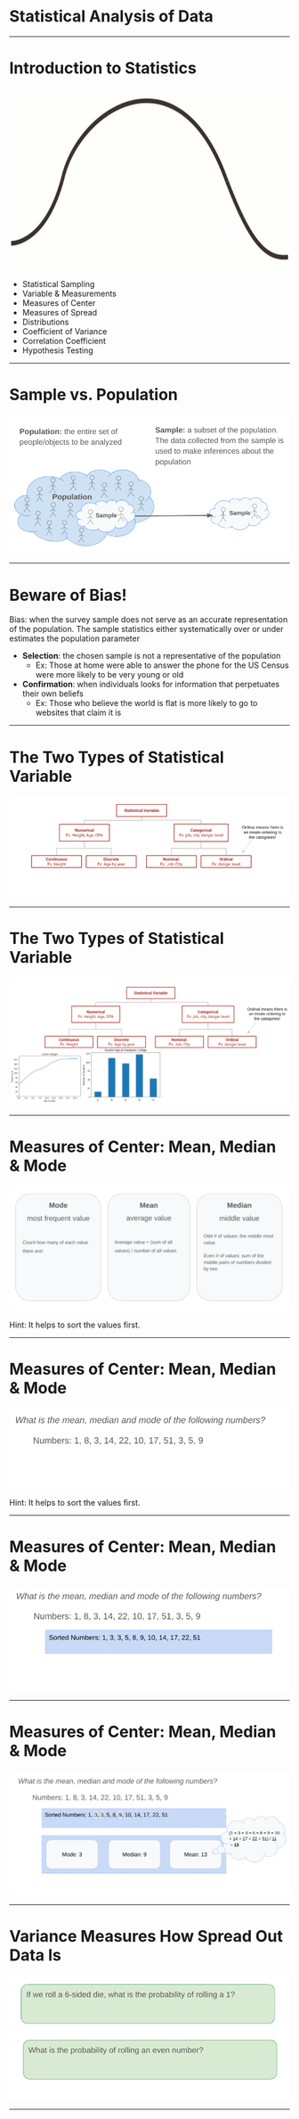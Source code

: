 # Statistical Analysis of Data

---

# Introduction to Statistics

![](res/SAOD1.png)

* Statistical Sampling
* Variable & Measurements
* Measures of Center
* Measures of Spread
* Distributions
* Coefficient of Variance
* Correlation Coefficient
* Hypothesis Testing

<!--
Image Details:
* [SAOD1.png](http://www.google.com): Copyright Google
-->

---

# Sample vs. Population

![](res/SAOD2.png)

<!--
http://analytics-magazine.org/survey-sampling/

What is the difference between a sample and a population?

You can think of a sample as its own population, which is just a subset of the global population. You could imagine a
biologist tagging some sample of birds, tracking their movements with gps, and using that data to make inferences about the
patterns of the larger population of species. Defining assumptions is an abstraction that allows scientists to test theories.
The first assumption is an unbiased sample comes from the same distribution as the population, assuming that distribution is
normal. We can test this hypothesis using a single sided t-test, a statistical method to compare sample means to the
population means.

Image Details:
* [SAOD2.png](http://www.google.com): Copyright Google
-->

---

# Beware of Bias!

Bias: when the survey sample does not serve as an accurate representation of the population. The sample statistics either systematically over or under estimates the population parameter

* **Selection**: the chosen sample is not a representative of the population
  * Ex: Those at home were able to answer the phone for the US Census were more likely to be very young or old
* **Confirmation**: when individuals looks for information that perpetuates their own beliefs
  * Ex: Those who believe the world is flat is more likely to go to websites that claim it is

---

# The Two Types of Statistical Variable

![](res/SAOD3.png)

<!--
Image Details:
* [SAOD3.png](http://www.google.com): Copyright Google
-->

---

# The Two Types of Statistical Variable

![](res/SAOD4.png)

<!--
Image Details:
* [SAOD4.png](http://www.google.com): Copyright Google
-->

---

# Measures of Center: Mean, Median & Mode

![](res/SAOD5.png)

Hint: It helps to sort the values first.

<!--
Image Details:
* [SAOD5.png](http://www.google.com): Copyright Google
-->

---

# Measures of Center: Mean, Median & Mode

![](res/SAOD6.png)

Hint: It helps to sort the values first.

<!--
Image Details:
* [SAOD6.png](http://www.google.com): Copyright Google
-->

---

# Measures of Center: Mean, Median & Mode

![](res/SAOD7.png)

<!--
Image Details:
* [SAOD7.png](http://www.google.com): Copyright Google
-->

---

# Measures of Center: Mean, Median & Mode

![](res/SAOD8.png)

<!--
Image Details:
* [SAOD8.png](http://www.google.com): Copyright Google
-->

---

# Variance Measures How Spread Out Data Is

![](res/SAOD9.png)

<!--
Image Details:
* [SAOD9.png](http://www.google.com): Copyright Google
-->

---
